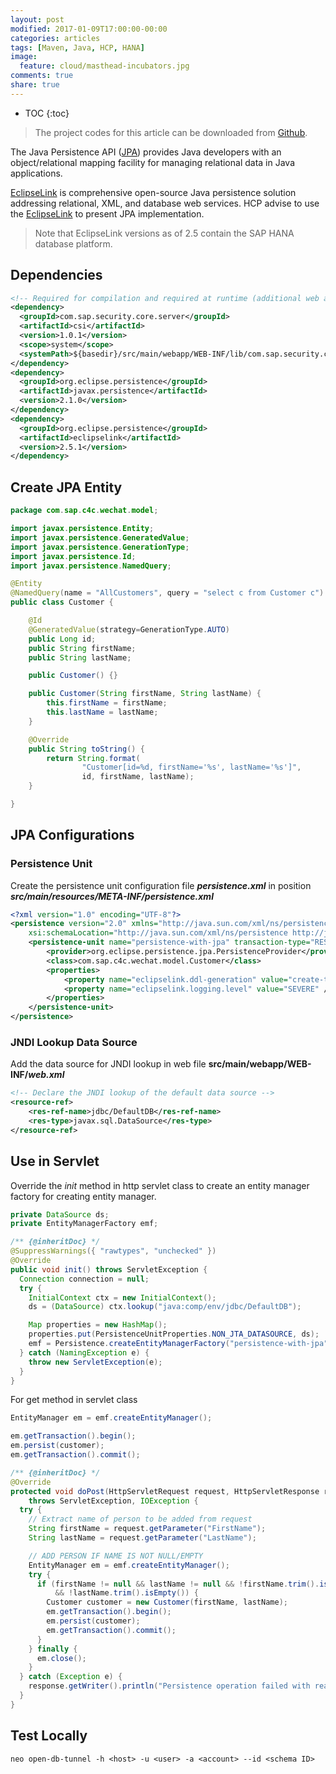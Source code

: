 ```yaml
---
layout: post
modified: 2017-01-09T17:00:00-00:00
categories: articles
tags: [Maven, Java, HCP, HANA]
image:
  feature: cloud/masthead-incubators.jpg
comments: true
share: true
---
```


* TOC
{:toc}

> The project codes for this article can be downloaded from [Github][github-project].

The Java Persistence API ([JPA][Java-EE-6-Tutorial-Persistence]) provides Java developers with an object/relational mapping facility for managing relational data in Java applications.

[EclipseLink][EclipseLink] is comprehensive open-source Java persistence solution addressing relational, XML, and database web services.
HCP advise to use the [EclipseLink][EclipseLink] to present JPA implementation.

> Note that EclipseLink versions as of 2.5 contain the SAP HANA database platform.

## Dependencies

```xml
<!-- Required for compilation and required at runtime (additional web application libraries) -->
<dependency>
  <groupId>com.sap.security.core.server</groupId>
  <artifactId>csi</artifactId>
  <version>1.0.1</version>
  <scope>system</scope>
  <systemPath>${basedir}/src/main/webapp/WEB-INF/lib/com.sap.security.core.server.csi_1.0.1.jar</systemPath>
</dependency>
<dependency>
  <groupId>org.eclipse.persistence</groupId>
  <artifactId>javax.persistence</artifactId>
  <version>2.1.0</version>
</dependency>
<dependency>
  <groupId>org.eclipse.persistence</groupId>
  <artifactId>eclipselink</artifactId>
  <version>2.5.1</version>
</dependency>
```

## Create JPA Entity

```java
package com.sap.c4c.wechat.model;

import javax.persistence.Entity;
import javax.persistence.GeneratedValue;
import javax.persistence.GenerationType;
import javax.persistence.Id;
import javax.persistence.NamedQuery;

@Entity
@NamedQuery(name = "AllCustomers", query = "select c from Customer c")
public class Customer {

    @Id
    @GeneratedValue(strategy=GenerationType.AUTO)
    public Long id;
    public String firstName;
    public String lastName;

    public Customer() {}

    public Customer(String firstName, String lastName) {
        this.firstName = firstName;
        this.lastName = lastName;
    }

    @Override
    public String toString() {
        return String.format(
                "Customer[id=%d, firstName='%s', lastName='%s']",
                id, firstName, lastName);
    }

}
```

## JPA Configurations

### Persistence Unit

Create the persistence unit configuration file **_persistence.xml_** in position **_src/main/resources/META-INF/persistence.xml_**

```xml
<?xml version="1.0" encoding="UTF-8"?>
<persistence version="2.0" xmlns="http://java.sun.com/xml/ns/persistence" xmlns:xsi="http://www.w3.org/2001/XMLSchema-instance"
    xsi:schemaLocation="http://java.sun.com/xml/ns/persistence http://java.sun.com/xml/ns/persistence/persistence_2_0.xsd">
    <persistence-unit name="persistence-with-jpa" transaction-type="RESOURCE_LOCAL">
        <provider>org.eclipse.persistence.jpa.PersistenceProvider</provider>
        <class>com.sap.c4c.wechat.model.Customer</class>
        <properties>
            <property name="eclipselink.ddl-generation" value="create-tables" />
            <property name="eclipselink.logging.level" value="SEVERE" />
        </properties>
    </persistence-unit>
</persistence>
```

### JNDI Lookup Data Source

Add the data source for JNDI lookup in web file **src/main/webapp/WEB-INF/_web.xml_**

```xml
<!-- Declare the JNDI lookup of the default data source -->
<resource-ref>
    <res-ref-name>jdbc/DefaultDB</res-ref-name>
    <res-type>javax.sql.DataSource</res-type>
</resource-ref>
```

## Use in Servlet

Override the *init* method in http servlet class to create an entity manager factory for creating entity manager.

```java
private DataSource ds;
private EntityManagerFactory emf;

/** {@inheritDoc} */
@SuppressWarnings({ "rawtypes", "unchecked" })
@Override
public void init() throws ServletException {
  Connection connection = null;
  try {
    InitialContext ctx = new InitialContext();
    ds = (DataSource) ctx.lookup("java:comp/env/jdbc/DefaultDB");

    Map properties = new HashMap();
    properties.put(PersistenceUnitProperties.NON_JTA_DATASOURCE, ds);
    emf = Persistence.createEntityManagerFactory("persistence-with-jpa", properties);
  } catch (NamingException e) {
    throw new ServletException(e);
  }
}
```

For get method in servlet class


```java
EntityManager em = emf.createEntityManager();
```

```java
em.getTransaction().begin();
em.persist(customer);
em.getTransaction().commit();
```

```java
/** {@inheritDoc} */
@Override
protected void doPost(HttpServletRequest request, HttpServletResponse response)
    throws ServletException, IOException {
  try {
    // Extract name of person to be added from request
    String firstName = request.getParameter("FirstName");
    String lastName = request.getParameter("LastName");

    // ADD PERSON IF NAME IS NOT NULL/EMPTY
    EntityManager em = emf.createEntityManager();
    try {
      if (firstName != null && lastName != null && !firstName.trim().isEmpty()
          && !lastName.trim().isEmpty()) {
        Customer customer = new Customer(firstName, lastName);
        em.getTransaction().begin();
        em.persist(customer);
        em.getTransaction().commit();
      }
    } finally {
      em.close();
    }
  } catch (Exception e) {
    response.getWriter().println("Persistence operation failed with reason: " + e.getMessage());
  }
}
```

## Test Locally

`neo open-db-tunnel -h <host> -u <user> -a <account> --id <schema ID>`


[github-project]:https://github.com/anypossiblew/hcp-java-wechat/tree/persistence

[Java-EE-6-Tutorial-Persistence]:https://docs.oracle.com/javaee/6/tutorial/doc/bnbpy.html
[EclipseLink]:http://www.eclipse.org/eclipselink/
